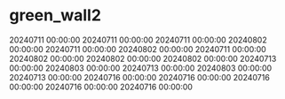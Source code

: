 # green_wall2
20240711 00:00:00
20240711 00:00:00
20240711 00:00:00
20240802 00:00:00
20240711 00:00:00
20240802 00:00:00
20240711 00:00:00
20240802 00:00:00
20240802 00:00:00
20240802 00:00:00
20240713 00:00:00
20240803 00:00:00
20240713 00:00:00
20240803 00:00:00
20240713 00:00:00
20240716 00:00:00
20240716 00:00:00
20240716 00:00:00
20240716 00:00:00
20240716 00:00:00